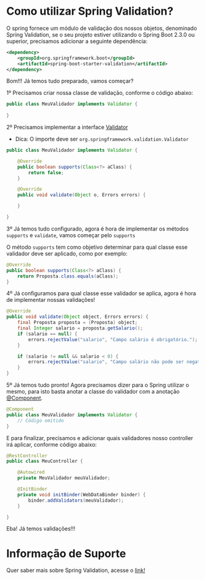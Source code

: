 # Como utilizar Spring Validation?

O spring fornece um módulo de validação dos nossos objetos, denominado Spring Validation, se o seu projeto estiver 
utilizando o Spring Boot 2.3.0 ou superior, precisamos adicionar a seguinte dependência:

```xml
<dependency> 
    <groupId>org.springframework.boot</groupId> 
    <artifactId>spring-boot-starter-validation</artifactId> 
</dependency>
```

Bom!!! Já temos tudo preparado, vamos começar?

1º Precisamos criar nossa classe de validação, conforme o código abaixo:

```java
public class MeuValidador implements Validator {
    
}
```

2º Precisamos implementar a interface [Validator](https://docs.spring.io/spring/docs/current/javadoc-api/org/springframework/validation/Validator.html)

* Dica: O importe deve ser `org.springframework.validation.Validator`

```java
public class MeuValidador implements Validator {

    @Override
    public boolean supports(Class<?> aClass) {
        return false;
    }

    @Override
    public void validate(Object o, Errors errors) {

    }

}
```

3º Já temos tudo configurado, agora é hora de implementar os métodos `supports` e `validate`, vamos começar pelo `supports`

O método `supports` tem como objetivo determinar para qual classe esse validador deve ser aplicado, como por exemplo:

```java
@Override
public boolean supports(Class<?> aClass) {
    return Proposta.class.equals(aClass);
}
```

4º Já configuramos para qual classe esse validador se aplica, agora é hora de implementar nossas validações!

```java
@Override
public void validate(Object object, Errors errors) {
    final Proposta proposta = (Proposta) object;
    final Integer salario = proposta.getSalario();
    if (salario == null) {
        errors.rejectValue("salario", "Campo salário é obrigatório.");
    }

    if (salario != null && salario < 0) {
        errors.rejectValue("salario", "Campo salário não pode ser negativo.");
    }
}
```

5º Já temos tudo pronto! Agora precisamos dizer para o Spring utilizar o mesmo, para isto basta anotar a classe do validador 
com a anotação [@Component](https://docs.spring.io/spring-framework/docs/current/javadoc-api/org/springframework/stereotype/Component.html).

```java
@Component
public class MeuValidador implements Validator {
    // Código omitido
}
```

E para finalizar, precisamos e adicionar quais validadores nosso controller irá aplicar, conforme código abaixo:

```java
@RestController
public class MeuController {

    @Autowired
    private MeuValidador meuValidador;

    @InitBinder
    private void initBinder(WebDataBinder binder) {
        binder.addValidators(meuValidador);
    }

}
```

Eba! Já temos validações!!!

# Informação de Suporte

Quer saber mais sobre Spring Validation, acesse o [link!](https://docs.spring.io/spring/docs/current/spring-framework-reference/core.html#validator)